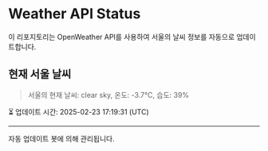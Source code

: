 
# Weather API Status

이 리포지토리는 OpenWeather API를 사용하여 서울의 날씨 정보를 자동으로 업데이트합니다.

## 현재 서울 날씨
> 서울의 현재 날씨: clear sky, 온도: -3.7°C, 습도: 39%

⏳ 업데이트 시간: 2025-02-23 17:19:31 (UTC)

---
자동 업데이트 봇에 의해 관리됩니다.
